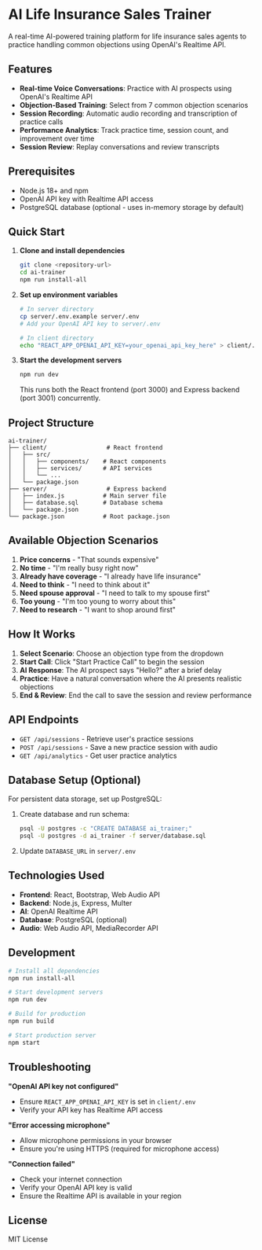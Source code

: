 # AI Life Insurance Sales Trainer

A real-time AI-powered training platform for life insurance sales agents to practice handling common objections using OpenAI's Realtime API.

## Features

- **Real-time Voice Conversations**: Practice with AI prospects using OpenAI's Realtime API
- **Objection-Based Training**: Select from 7 common objection scenarios
- **Session Recording**: Automatic audio recording and transcription of practice calls
- **Performance Analytics**: Track practice time, session count, and improvement over time
- **Session Review**: Replay conversations and review transcripts

## Prerequisites

- Node.js 18+ and npm
- OpenAI API key with Realtime API access
- PostgreSQL database (optional - uses in-memory storage by default)

## Quick Start

1. **Clone and install dependencies**
   ```bash
   git clone <repository-url>
   cd ai-trainer
   npm run install-all
   ```

2. **Set up environment variables**
   ```bash
   # In server directory
   cp server/.env.example server/.env
   # Add your OpenAI API key to server/.env
   
   # In client directory  
   echo "REACT_APP_OPENAI_API_KEY=your_openai_api_key_here" > client/.env
   ```

3. **Start the development servers**
   ```bash
   npm run dev
   ```

   This runs both the React frontend (port 3000) and Express backend (port 3001) concurrently.

## Project Structure

```
ai-trainer/
├── client/                 # React frontend
│   ├── src/
│   │   ├── components/    # React components
│   │   ├── services/      # API services
│   │   └── ...
│   └── package.json
├── server/                 # Express backend
│   ├── index.js           # Main server file
│   ├── database.sql       # Database schema
│   └── package.json
└── package.json           # Root package.json
```

## Available Objection Scenarios

1. **Price concerns** - "That sounds expensive"
2. **No time** - "I'm really busy right now"  
3. **Already have coverage** - "I already have life insurance"
4. **Need to think** - "I need to think about it"
5. **Need spouse approval** - "I need to talk to my spouse first"
6. **Too young** - "I'm too young to worry about this"
7. **Need to research** - "I want to shop around first"

## How It Works

1. **Select Scenario**: Choose an objection type from the dropdown
2. **Start Call**: Click "Start Practice Call" to begin the session
3. **AI Response**: The AI prospect says "Hello?" after a brief delay
4. **Practice**: Have a natural conversation where the AI presents realistic objections
5. **End & Review**: End the call to save the session and review performance

## API Endpoints

- `GET /api/sessions` - Retrieve user's practice sessions
- `POST /api/sessions` - Save a new practice session with audio
- `GET /api/analytics` - Get user practice analytics

## Database Setup (Optional)

For persistent data storage, set up PostgreSQL:

1. Create database and run schema:
   ```bash
   psql -U postgres -c "CREATE DATABASE ai_trainer;"
   psql -U postgres -d ai_trainer -f server/database.sql
   ```

2. Update `DATABASE_URL` in `server/.env`

## Technologies Used

- **Frontend**: React, Bootstrap, Web Audio API
- **Backend**: Node.js, Express, Multer
- **AI**: OpenAI Realtime API  
- **Database**: PostgreSQL (optional)
- **Audio**: Web Audio API, MediaRecorder API

## Development

```bash
# Install all dependencies
npm run install-all

# Start development servers
npm run dev

# Build for production
npm run build

# Start production server
npm start
```

## Troubleshooting

**"OpenAI API key not configured"**
- Ensure `REACT_APP_OPENAI_API_KEY` is set in `client/.env`
- Verify your API key has Realtime API access

**"Error accessing microphone"**
- Allow microphone permissions in your browser
- Ensure you're using HTTPS (required for microphone access)

**"Connection failed"**
- Check your internet connection
- Verify your OpenAI API key is valid
- Ensure the Realtime API is available in your region

## License

MIT License